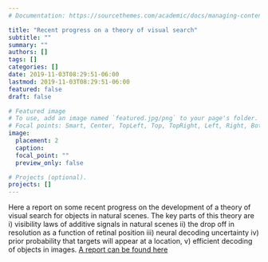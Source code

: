 ```yaml
---
# Documentation: https://sourcethemes.com/academic/docs/managing-content/

title: "Recent progress on a theory of visual search"
subtitle: ""
summary: ""
authors: []
tags: []
categories: []
date: 2019-11-03T08:29:51-06:00
lastmod: 2019-11-03T08:29:51-06:00
featured: false
draft: false

# Featured image
# To use, add an image named `featured.jpg/png` to your page's folder.
# Focal points: Smart, Center, TopLeft, Top, TopRight, Left, Right, BottomLeft, Bottom, BottomRight.
image:
  placement: 2
  caption:
  focal_point: ""
  preview_only: false

# Projects (optional).
projects: []
---
```


Here a report on some recent progress on the development of a theory of visual search for objects in natural scenes. The key parts of this theory are i) visibility laws of additive signals in natural scenes ii) the drop off in resolution as a function of retinal position iii) neural decoding uncertainty iv) prior probability that targets will appear at a location, v) efficient decoding of objects in images. [A report can be found here](https://calenwalshe.com/files/tech_report_nov_1_2019.pdf)
